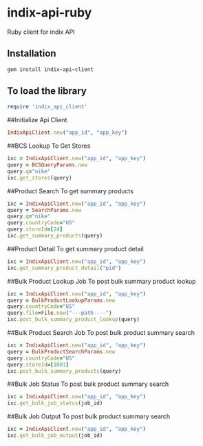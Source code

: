 # indix-api-ruby
Ruby client for indix API

Installation
------------
```ruby 
gem install indix-api-client
```

To load the library
-------------------
```ruby 
require 'indix_api_client'
```

##Initialize Api Client
```ruby
IndixApiClient.new("app_id", "app_key")
```

##BCS Lookup
To Get Stores 
```ruby
ixc = IndixApiClient.new("app_id", "app_key")
query = BCSQueryParams.new
query.q="nike"
ixc.get_stores(query)
```

##Product Search
To get summary products
```ruby
ixc = IndixApiClient.new("app_id", "app_key")
query = SearchParams.new
query.q="nike"
query.countryCode="US"
query.storeId=[24]
ixc.get_summary_products(query)
```

##Product Detail
To get summary product detail
```ruby
ixc = IndixApiClient.new("app_id", "app_key")
ixc.get_summary_product_detail("pid")
```

##Bulk Product Lookup Job
To post bulk summary product lookup
```ruby
ixc = IndixApiClient.new("app_id", "app_key")
query = BulkProductLookupParams.new
query.countryCode="US"
query.file=File.new("---path----")
ixc.post_bulk_summary_product_lookup(query)
```

##Bulk Product Search Job
To post bulk product summary search
```ruby
ixc = IndixApiClient.new("app_id", "app_key")
query = BulkProductSearchParams.new
query.countryCode="US"
query.storeId=[1001]
ixc.post_bulk_summary_products(query)
```

##Bulk Job Status
To post bulk product summary search
```ruby
ixc = IndixApiClient.new("app_id", "app_key")
ixc.get_bulk_job_status(job_id)
```

##Bulk Job Output
To post bulk product summary search
```ruby
ixc = IndixApiClient.new("app_id", "app_key")
ixc.get_bulk_job_output(job_id)
```